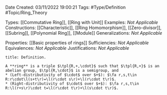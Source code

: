 <div class="topSpace"></div>

Date Created: 03/11/2022 19:00:21
Tags: #Type/Definition #Topic/Ring_Theory

Types: [[Commutative Ring]], [[Ring with Unit]]
Examples: _Not Applicable_
Constructions: [[Characteristic]], [[Ring Homomorphism]], [[Zero-divisor]], [[Subring]], [[Polynomial Ring]], [[Module]]
Generalizations: _Not Applicable_

Properties: [[Basic properties of rings]]
Sufficiencies: _Not Applicable_
Equivalences: _Not Applicable_
Justifications: _Not Applicable_

``` ad-Definition
title: Definition.

A **ring** is a triple $\tpl{R,+,\cdot}$ such that $\tpl{R,+}$ is an abelian group, $\tpl{R,\cdot}$ is a semigroup, and
* (Left-distributivity of $\cdot$ over $+$): $\fa r,s,t\in R:r\cdot\l(s+t\r)=\l(r\cdot s\r)+\l(r\cdot t\r)$.
* (Right-distributivity of $\cdot$ over $+$): $\fa r,s,t\in R:\l(r+s\r)\cdot t=\l(r\cdot t\r)+\l(s\cdot t\r)$.

```
